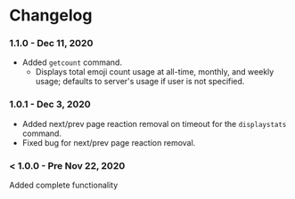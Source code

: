 # Changelog

### 1.1.0 - Dec 11, 2020
- Added `getcount` command.
	- Displays total emoji count usage at all-time, monthly, and weekly usage; defaults to server's usage if user is not specified.

### 1.0.1 - Dec 3, 2020
- Added next/prev page reaction removal on timeout for the `displaystats` command.
- Fixed bug for next/prev page reaction removal.

### < 1.0.0 - Pre Nov 22, 2020
Added complete functionality

